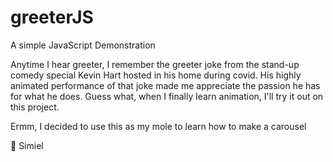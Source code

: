 # greeterJS
A simple JavaScript Demonstration

Anytime I hear greeter, I remember the greeter joke from the stand-up comedy special
Kevin Hart hosted in his home during covid. His highly animated performance of that
joke made me appreciate the passion he has for what he does.
Guess what, when I finally learn animation, I'll try it out on this project.

Ermm, I decided to use this as my mole to learn how to make a carousel

:art: Simiel
